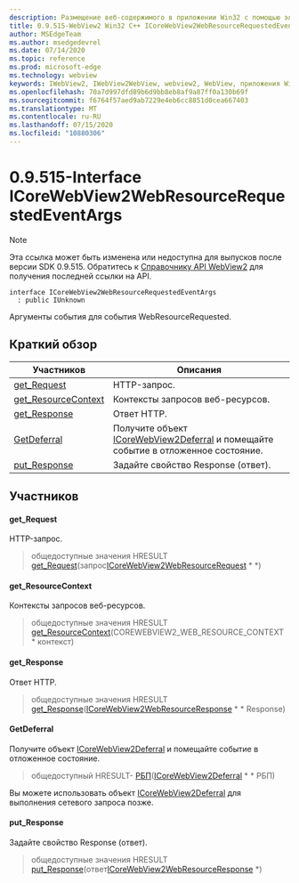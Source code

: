 ```yaml
---
description: Размещение веб-содержимого в приложении Win32 с помощью элемента управления Microsoft Edge WebView2
title: 0.9.515-WebView2 Win32 C++ ICoreWebView2WebResourceRequestedEventArgs
author: MSEdgeTeam
ms.author: msedgedevrel
ms.date: 07/14/2020
ms.topic: reference
ms.prod: microsoft-edge
ms.technology: webview
keywords: IWebView2, IWebView2WebView, webview2, WebView, приложения Win32, Win32, EDGE, ICoreWebView2, ICoreWebView2Controller, элемент управления "веб-браузер", HTML Edge
ms.openlocfilehash: 70a7d997dfd89b6d9bb8eb8af9a87ff0a130b69f
ms.sourcegitcommit: f6764f57aed9ab7229e4eb6cc8851d0cea667403
ms.translationtype: MT
ms.contentlocale: ru-RU
ms.lasthandoff: 07/15/2020
ms.locfileid: "10880306"
---
```

# 0.9.515-Interface ICoreWebView2WebResourceRequestedEventArgs 

> [!NOTE]
> Эта ссылка может быть изменена или недоступна для выпусков после версии SDK 0.9.515. Обратитесь к [Справочнику API WebView2](../../../webview2-api-reference.md) для получения последней ссылки на API.

```
interface ICoreWebView2WebResourceRequestedEventArgs
  : public IUnknown
```

Аргументы события для события WebResourceRequested.

## Краткий обзор

 Участников                        | Описания
--------------------------------|---------------------------------------------
[get_Request](#get_request) | HTTP-запрос.
[get_ResourceContext](#get_resourcecontext) | Контексты запросов веб-ресурсов.
[get_Response](#get_response) | Ответ HTTP.
[GetDeferral](#getdeferral) | Получите объект [ICoreWebView2Deferral](icorewebview2deferral.md) и помещайте событие в отложенное состояние.
[put_Response](#put_response) | Задайте свойство Response (ответ).

## Участников

#### get_Request 

HTTP-запрос.

> общедоступные значения HRESULT [get_Request](#get_request)(запрос[ICoreWebView2WebResourceRequest](icorewebview2webresourcerequest.md) * *)

#### get_ResourceContext 

Контексты запросов веб-ресурсов.

> общедоступные значения HRESULT [get_ResourceContext](#get_resourcecontext)(COREWEBVIEW2_WEB_RESOURCE_CONTEXT * контекст)

#### get_Response 

Ответ HTTP.

> общедоступные значения HRESULT [get_Response](#get_response)([ICoreWebView2WebResourceResponse](icorewebview2webresourceresponse.md) * * Response)

#### GetDeferral 

Получите объект [ICoreWebView2Deferral](icorewebview2deferral.md) и помещайте событие в отложенное состояние.

> общедоступный HRESULT- [РБП](#getdeferral)([ICoreWebView2Deferral](icorewebview2deferral.md) * * РБП)

Вы можете использовать объект [ICoreWebView2Deferral](icorewebview2deferral.md) для выполнения сетевого запроса позже.

#### put_Response 

Задайте свойство Response (ответ).

> общедоступные значения HRESULT [put_Response](#put_response)(ответ[ICoreWebView2WebResourceResponse](icorewebview2webresourceresponse.md) *)

